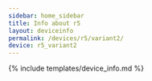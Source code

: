 ```yaml
---
sidebar: home_sidebar
title: Info about r5
layout: deviceinfo
permalink: /devices/r5/variant2/
device: r5_variant2
---
```

{% include templates/device_info.md %}
